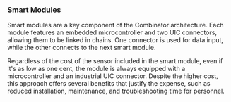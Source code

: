 ### Smart Modules

Smart modules are a key component of the Combinator architecture. Each module features an embedded microcontroller
and two UIC connectors, allowing them to be linked in chains. One connector is used for data input, while the other
connects to the next smart module.

Regardless of the cost of the sensor included in the smart module, even if it's as low as one cent, the module is always
equipped with a microcontroller and an industrial UIC connector. Despite the higher cost, this approach offers several
benefits that justify the expense, such as reduced installation, maintenance, and troubleshooting time for personnel.
